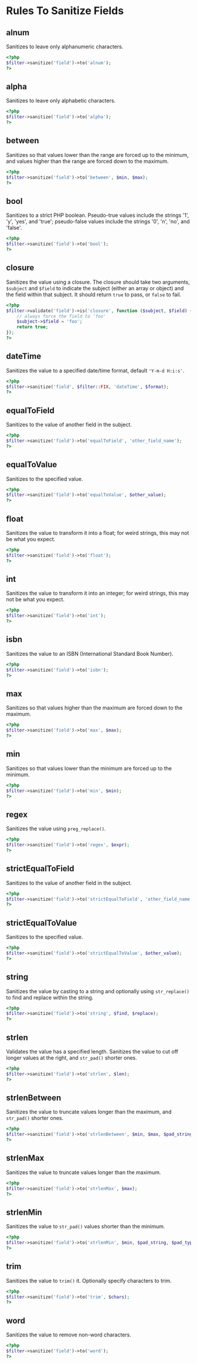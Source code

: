 # Rules To Sanitize Fields

## alnum

Sanitizes to leave only alphanumeric characters.

```php
<?php
$filter->sanitize('field')->to('alnum');
?>
```

## alpha

Sanitizes to leave only alphabetic characters.

```php
<?php
$filter->sanitize('field')->to('alpha');
?>
```

## between

Sanitizes so that values lower than the range are forced up to the minimum, and
values higher than the range are forced down to the maximum.

```php
<?php
$filter->sanitize('field')->to('between', $min, $max);
?>
```

## bool

Sanitizes to a strict PHP boolean.
Pseudo-true values include the strings '1', 'y', 'yes', and 'true';
pseudo-false values include the strings '0', 'n', 'no', and 'false'.

```php
<?php
$filter->sanitize('field')->to('bool');
?>
```

## closure

Sanitizes the value using a closure. The closure should take two arguments,
`$subject` and `$field` to indicate the subject (either an array or object)
and the field within that subject. It should return `true` to pass, or `false`
to fail.

```php
<?php
$filter->validate('field')->is('closure', function ($subject, $field) {
    // always force the field to 'foo'
    $subject->$field = 'foo';
    return true;
});
?>
```

## dateTime

Sanitizes the value to a specified date/time format, default `'Y-m-d H:i:s'`.

```php
<?php
$filter->sanitize('field', $filter::FIX, 'dateTime', $format);
?>
```

## equalToField

Sanitizes to the value of another field in the subject.

```php
<?php
$filter->sanitize('field')->to('equalToField', 'other_field_name');
?>
```

## equalToValue

Sanitizes to the specified value.

```php
<?php
$filter->sanitize('field')->to('equalToValue', $other_value);
?>
```

## float

Sanitizes the value to transform it into a float; for weird strings, this may
not be what you expect.

```php
<?php
$filter->sanitize('field')->to('float');
?>
```

## int

Sanitizes the value to transform it into an integer; for weird strings, this may
not be what you expect.

```php
<?php
$filter->sanitize('field')->to('int');
?>
```

## isbn

Sanitizes the value to an ISBN (International Standard Book Number).

```php
<?php
$filter->sanitize('field')->to('isbn');
?>
```

## max

Sanitizes so that values higher than the maximum are forced down to the maximum.

```php
<?php
$filter->sanitize('field')->to('max', $max);
?>
```

## min

Sanitizes so that values lower than the minimum are forced up to the minimum.

```php
<?php
$filter->sanitize('field')->to('min', $min);
?>
```

## regex

Sanitizes the value using `preg_replace()`.

```php
<?php
$filter->sanitize('field')->to('regex', $expr);
?>
```

## strictEqualToField

Sanitizes to the value of another field in the subject.

```php
<?php
$filter->sanitize('field')->to('strictEqualToField', 'other_field_name');
?>
```

## strictEqualToValue

Sanitizes to the specified value.

```php
<?php
$filter->sanitize('field')->to('strictEqualToValue', $other_value);
?>
```

## string

Sanitizes the value by casting to a string and optionally using `str_replace()`
to find and replace within the string.

```php
<?php
$filter->sanitize('field')->to('string', $find, $replace);
?>
```

## strlen

Validates the value has a specified length. Sanitizes the value
to cut off longer values at the right, and `str_pad()` shorter ones.

```php
<?php
$filter->sanitize('field')->to('strlen', $len);
?>
```

## strlenBetween

Sanitizes the value to truncate values longer than the maximum, and `str_pad()`
shorter ones.

```php
<?php
$filter->sanitize('field')->to('strlenBetween', $min, $max, $pad_string, $pad_type);
?>
```

## strlenMax

Sanitizes the value to truncate values longer than the maximum.

```php
<?php
$filter->sanitize('field')->to('strlenMax', $max);
?>
```

## strlenMin

Sanitizes the value to `str_pad()` values shorter than the minimum.

```php
<?php
$filter->sanitize('field')->to('strlenMin', $min, $pad_string, $pad_type);
?>
```

## trim

Sanitizes the value to `trim()` it. Optionally specify characters to trim.

```php
<?php
$filter->sanitize('field')->to('trim', $chars);
?>
```

## word

Sanitizes the value to remove non-word characters.

```php
<?php
$filter->sanitize('field')->to('word');
?>
```
